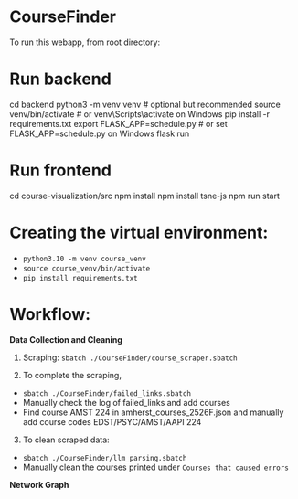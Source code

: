 # CourseFinder

To run this webapp, from root directory:

# Run backend

cd backend
python3 -m venv venv # optional but recommended
source venv/bin/activate # or venv\Scripts\activate on Windows
pip install -r requirements.txt
export FLASK_APP=schedule.py # or set FLASK_APP=schedule.py on Windows
flask run

# Run frontend

cd course-visualization/src
npm install
npm install tsne-js
npm run start

# Creating the virtual environment:

- `python3.10 -m venv course_venv`
- `source course_venv/bin/activate`
- `pip install requirements.txt`

# Workflow:

**Data Collection and Cleaning**

1. Scraping:
   `sbatch ./CourseFinder/course_scraper.sbatch`

2. To complete the scraping,

- `sbatch ./CourseFinder/failed_links.sbatch`
- Manually check the log of failed_links and add courses
- Find course AMST 224 in amherst_courses_2526F.json and manually add course codes EDST/PSYC/AMST/AAPI 224

3. To clean scraped data:

- `sbatch ./CourseFinder/llm_parsing.sbatch`
- Manually clean the courses printed under `Courses that caused errors`

**Network Graph**
